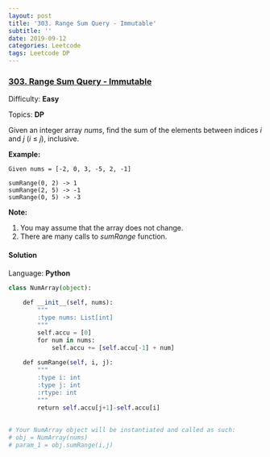 ```yaml
---
layout: post
title: '303. Range Sum Query - Immutable'
subtitle: ''
date: 2019-09-12
categories: Leetcode
tags: Leetcode DP
---
```

### [303\. Range Sum Query - Immutable](https://leetcode.com/problems/range-sum-query-immutable/)

Difficulty: **Easy**

Topics: **DP**

Given an integer array _nums_, find the sum of the elements between indices _i_ and _j_ (_i_ ≤ _j_), inclusive.

**Example:**  

```
Given nums = [-2, 0, 3, -5, 2, -1]

sumRange(0, 2) -> 1
sumRange(2, 5) -> -1
sumRange(0, 5) -> -3
```

**Note:**  

1.  You may assume that the array does not change.
2.  There are many calls to _sumRange_ function.


#### Solution

Language: **Python**

```python
class NumArray(object):
​
    def __init__(self, nums):
        """
        :type nums: List[int]
        """
        self.accu = [0]
        for num in nums: 
            self.accu += [self.accu[-1] + num]
​
    def sumRange(self, i, j):
        """
        :type i: int
        :type j: int
        :rtype: int
        """
        return self.accu[j+1]-self.accu[i]
​
​
# Your NumArray object will be instantiated and called as such:
# obj = NumArray(nums)
# param_1 = obj.sumRange(i,j)
```